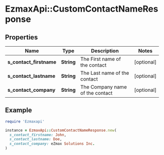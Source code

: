 # EzmaxApi::CustomContactNameResponse

## Properties

| Name | Type | Description | Notes |
| ---- | ---- | ----------- | ----- |
| **s_contact_firstname** | **String** | The First name of the contact | [optional] |
| **s_contact_lastname** | **String** | The Last name of the contact | [optional] |
| **s_contact_company** | **String** | The Company name of the contact | [optional] |

## Example

```ruby
require 'Ezmaxapi'

instance = EzmaxApi::CustomContactNameResponse.new(
  s_contact_firstname: John,
  s_contact_lastname: Doe,
  s_contact_company: eZmax Solutions Inc.
)
```

